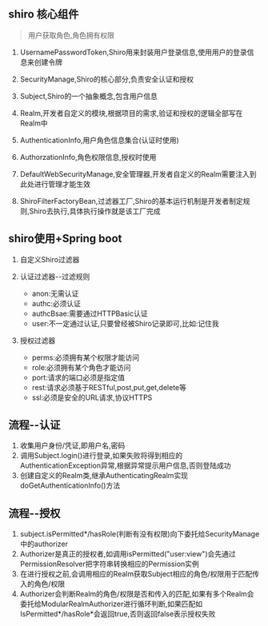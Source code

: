 ## shiro 核心组件

> 用户获取角色,角色拥有权限

1. 	UsernamePasswordToken,Shiro用来封装用户登录信息,使用用户的登录信息来创建令牌

2. 	SecurityManage,Shiro的核心部分,负责安全认证和授权

3. 	Subject,Shiro的一个抽象概念,包含用户信息

4. 	Realm,开发者自定义的模块,根据项目的需求,验证和授权的逻辑全部写在Realm中

5. 	AuthenticationInfo,用户角色信息集合(认证时使用)

6. 	AuthorzationInfo,角色权限信息,授权时使用

7. DefaultWebSecurityManage,安全管理器,开发者自定义的Realm需要注入到此处进行管理才能生效

8. ShiroFilterFactoryBean,过滤器工厂,Shiro的基本运行机制是开发者制定规则,Shiro去执行,具体执行操作就是该工厂完成

## shiro使用+Spring boot
1. 自定义Shiro过滤器
2. 认证过滤器--过滤规则
	* anon:无需认证
	* authc:必须认证
	* authcBsae:需要通过HTTPBasic认证
	* user:不一定通过认证,只要曾经被Shiro记录即可,比如:记住我

3. 授权过滤器
	* perms:必须拥有某个权限才能访问
	* role:必须拥有某个角色才能访问
	* port:请求的端口必须是指定值
	* rest:请求必须基于RESTful,post,put,get,delete等
	* ssl:必须是安全的URL请求,协议HTTPS

## 流程--认证
1. 收集用户身份/凭证,即用户名,密码
2. 调用Subject.login()进行登录,如果失败将得到相应的AuthenticationException异常,根据异常提示用户信息,否则登陆成功
3. 创建自定义的Realm类,继承AuthenticatingRealm实现doGetAuthenticationInfo()方法

## 流程--授权
1. subject.isPermitted*/hasRole(判断有没有权限)向下委托给SecurityManage中的authorizer
2. Authorizer是真正的授权者,如调用isPermitted("user:view")会先通过PermissionResolver把字符串转换相应的Permission实例
3. 在进行授权之前,会调用相应的Realm获取Subject相应的角色/权限用于匹配传入的角色/权限
4. Authorizer会判断Realm的角色/权限是否和传入的匹配,如果有多个Realm会委托给ModularRealmAuthorizer进行循环判断,如果匹配如IsPermitted*/hasRole*会返回true,否则返回false表示授权失败